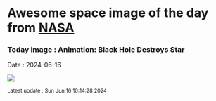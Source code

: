 
# Awesome space image of the day from [NASA](https://api.nasa.gov/)

### Today image : Animation: Black Hole Destroys Star
Date : 2024-06-16

![](https://www.youtube.com/embed/ubBzcSD8G8k?rel=0)

<small>Latest update : Sun Jun 16 10:14:28 2024</small>
        